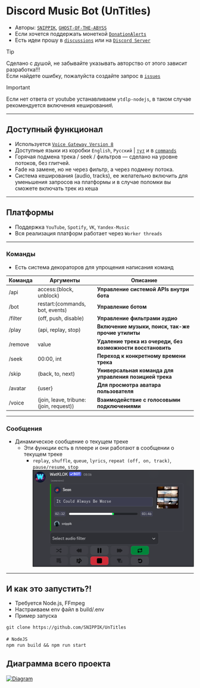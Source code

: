 # Discord Music Bot (UnTitles)
- Авторы: [`SNIPPIK`](https://github.com/SNIPPIK), [`GHOST-OF-THE-ABYSS`](https://github.com/GHOST-OF-THE-ABYSS)
- Если хочется поддержать монеткой [`DonationAlerts`](https://www.donationalerts.com/r/snippik)
- Есть идеи прошу в [`discussions`](https://github.com/SNIPPIK/UnTitles/discussions) или на [`Discord Server`](https://discord.gg/qMf2Sv3)

> [!TIP]
> Сделано с душой, не забывайте указывать авторство от этого зависит разработка!!!\
> Если найдете ошибку, пожалуйста создайте запрос в [`issues`](https://github.com/SNIPPIK/UnTitles/issues)

> [!IMPORTANT]
> Если нет ответа от youtube устанавливаем `ytdlp-nodejs`, в таком случае рекомендуется включения кеширования\
---

## Доступный функционал
- Используется [`Voice Gateway Version 8`](https://discord.com/developers/docs/topics/voice-connections)
- Доступные языки из коробки `English`, `Русский` | [`тут`](src/services/locale/languages.json) и в [`commands`](src/handlers/commands)
- Горячая подмена трека / seek / фильтров — сделано на уровне потоков, без глитчей.
- Fade на замене, но не через фильтр, а через подмену потока.
- Система кеширования (audio, tracks), ее желательно включить для уменьшения запросов на платформы и в случае поломки вы сможете включать трек из кеша
---
## Платформы
- Поддержка `YouTube`, `Spotify`, `VK`, `Yandex-Music`
- Вся реализация платформ работает через `Worker threads`
---
### Команды
- Есть система декораторов для упрощения написания команд

| Команда | Аргументы                               | Описание                                                    | 
|---------|-----------------------------------------|-------------------------------------------------------------|
| /api    | access:(block, unblock)                 | **Управление системой APIs внутри бота**                    |
| /bot    | restart:(commands, bot, events)         | **Управление ботом**                                        |
| /filter | (off, push, disable)                    | **Управление фильтрами аудио**                              |
| /play   | (api, replay, stop)                     | **Включение музыки, поиск, так-же прочие утилиты**          |
| /remove | value                                   | **Удаление трека из очереди, без возможности восстановить** | 
| /seek   | 00:00, int                              | **Переход к конкретному времени трека**                     |
| /skip   | (back, to, next)                        | **Универсальная команда для управления позицией трека**     |
| /avatar | {user}                                  | **Для просмотра аватара пользователя**                      |
| /voice  | (join, leave, tribune: (join, request)) | **Взаимодействие с голосовыми подключениями**               |
---
### Сообщения
- Динамическое сообщение о текущем треке
  - Эти функции есть в плеере и они работают в сообщении о текущем треке
    - `replay`, `shuffle`, `queue`, `lyrics`, `repeat (off, on, track)`, `pause/resume`, `stop`
![img_1.png](.github/images/playing.png)
---

## И как это запустить?!
- Требуется Node.js, FFmpeg
- Настраиваем env файл в build/.env
- Пример запуска
```shell
git clone https://github.com/SNIPPIK/UnTitles

# NodeJS
npm run build && npm run start
```

## Диаграмма всего проекта
[<img align="center" alt="Diagram" width="" src=".github/images/src.png" />]()